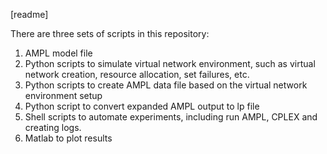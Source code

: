 [readme]

There are three sets of scripts in this repository:

1. AMPL model file
2. Python scripts to simulate virtual network environment, such as virtual network creation, resource allocation, set failures, etc.
3. Python scripts to create AMPL data file based on the virtual network environment setup
4. Python script to convert expanded AMPL output to lp file
5. Shell scripts to automate experiments, including run AMPL, CPLEX and creating logs. 
6. Matlab to plot results
